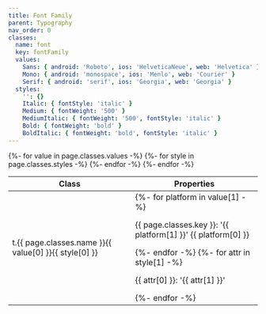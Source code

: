 ```yaml
---
title: Font Family
parent: Typography
nav_order: 0
classes:
  name: font
  key: fontFamily
  values:
    Sans: { android: 'Roboto', ios: 'HelveticaNeue', web: 'Helvetica' }
    Mono: { android: 'monospace', ios: 'Menlo', web: 'Courier' }
    Serif: { android: 'serif', ios: 'Georgia', web: 'Georgia' }
  styles:
    '': {}
    Italic: { fontStyle: 'italic' }
    Medium: { fontWeight: '500' }
    MediumItalic: { fontWeight: '500', fontStyle: 'italic' }
    Bold: { fontWeight: 'bold' }
    BoldItalic: { fontWeight: 'bold', fontStyle: 'italic' }
---
```


<table>
  <thead>
    <tr>
      <th>Class</th>
      <th>Properties</th>
    </tr>
  </thead>
  <tbody>
    {%- for value in page.classes.values -%}
      {%- for style in page.classes.styles -%}
        <tr>
          <td>t.{{ page.classes.name }}{{ value[0] }}{{ style[0] }}</td>
          <td>
            {%- for platform in value[1] -%}
              <p>{{ page.classes.key }}: '{{ platform[1] }}' <span class="label label-yellow">{{ platform[0] }}</span></p>
            {%- endfor -%}
            {%- for attr in style[1] -%}
              <p>{{ attr[0] }}: '{{ attr[1] }}'</p>
            {%- endfor -%}
          </td>
        </tr>
      {%- endfor -%}
    {%- endfor -%}
  </tbody>
</table>
